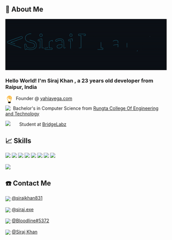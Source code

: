 ## :book: About Me
<p align="center"><img align="center" src="https://raw.githubusercontent.com/sirajkhan831/laboratory/master/name.gif" /></p>

### Hello World! I'm Siraj Khan , a 23 years old developer from Raipur, India
<img align="left" src="https://github.com/sirajkhan831/yahiayega.com_React_Bootstrap/blob/masterv2/public/logo.png" alt="Logo" width="25"/>&nbsp;&nbsp;Founder @ [yahiayega.com](https://www.yahiayega.com/)
 
<img align="left" src="https://img.icons8.com/external-justicon-lineal-color-justicon/25/000000/external-graduation-elearning-and-education-justicon-lineal-color-justicon.png"/>&nbsp;&nbsp;Bachelor's in Computer Science from [Rungta College Of Engineering and Technology](https://www.rungta.ac.in/)

<img src="https://img.icons8.com/external-flatart-icons-lineal-color-flatarticons/25/000000/external-coding-seo-and-media-flatart-icons-lineal-color-flatarticons.png"/>&nbsp;&nbsp;&nbsp;&nbsp;&nbsp;&nbsp;&nbsp;Student at [BridgeLabz](https://www.rungta.ac.in/)

## :chart_with_upwards_trend: Skills

<img src="https://img.icons8.com/color/64/000000/java-coffee-cup-logo--v1.png"/> <img src="https://img.icons8.com/color/64/000000/css3.png"/> <img src="https://img.icons8.com/color/64/000000/html-5--v1.png"/> <img src="https://img.icons8.com/color/64/000000/javascript--v1.png"/> <img src="https://img.icons8.com/color/64/000000/c-sharp-logo-2.png"/> <img src="https://img.icons8.com/color/64/000000/console.png"/> <img src="https://img.icons8.com/ultraviolet/64/000000/react--v2.png"/> <img src="https://img.icons8.com/color/64/000000/mysql-logo.png"/>

<img align="center" src="https://github-readme-stats.vercel.app/api/top-langs/?username=sirajkhan831&layout=compact&theme=dracula&hide_border=false" />

## :phone: Contact Me

<img src="https://img.icons8.com/color/48/000000/facebook-new.png" align="center"> [@sirajkhan831](https://www.facebook.com/Sirajkhan831/) <br> <br>
<img src="https://img.icons8.com/fluency/48/000000/instagram-new.png" align="center"/> [@siraj.exe](https://www.instagram.com/siraj.exe/) <br> <br>
<img src="https://img.icons8.com/color/48/000000/discord-new-logo.png" align="center"/> [@Bloodline#5372](https://discord.gg/HzK8sJy) <br> <br>
<img src="https://img.icons8.com/color/48/000000/linkedin.png" align="center"/> [@Siraj Khan](https://www.linkedin.com/in/siraj-khan-52a691139)
